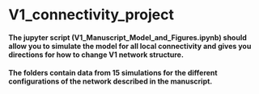 # V1_connectivity_project

#### The jupyter script (V1_Manuscript_Model_and_Figures.ipynb) should allow you to simulate the model for all local connectivity and gives you directions for how to change V1 network structure.

#### The folders contain data from 15 simulations for the different configurations of the network described in the manuscript. 
